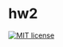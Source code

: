# hw2

[![MIT license](https://img.shields.io/badge/license-MIT-blue.svg)](https://github.com/antkhorin/fp-homework/blob/master/hw2/LICENSE)
